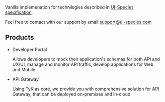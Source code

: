 Vanilla implemenation for technilogies described in [UI-Species specification](https://ui-species.org).

Feel free to contact with our support by email [support@ui-species.com](mailto:support@ui-species.com)
## Products

- Developer Portal

  Allows developers to mock their application's schemas for both API and UX/UI, manage and monitor API traffic,
  develop applications for Web and Mobile.

- API Gateway
  
  Using TyK as core, we provide you with comprehensive solution for API Gateway, that can be deployed on-premises and in-cloud.
